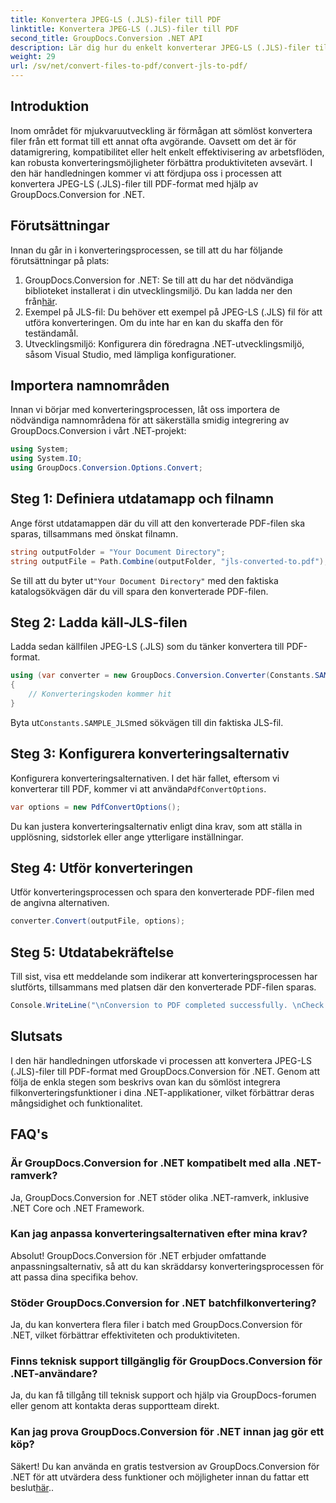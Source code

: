 ```yaml
---
title: Konvertera JPEG-LS (.JLS)-filer till PDF
linktitle: Konvertera JPEG-LS (.JLS)-filer till PDF
second_title: GroupDocs.Conversion .NET API
description: Lär dig hur du enkelt konverterar JPEG-LS (.JLS)-filer till PDF-format med GroupDocs.Conversion för .NET. Förbättra dina filkonverteringsmöjligheter.
weight: 29
url: /sv/net/convert-files-to-pdf/convert-jls-to-pdf/
---
```

## Introduktion
Inom området för mjukvaruutveckling är förmågan att sömlöst konvertera filer från ett format till ett annat ofta avgörande. Oavsett om det är för datamigrering, kompatibilitet eller helt enkelt effektivisering av arbetsflöden, kan robusta konverteringsmöjligheter förbättra produktiviteten avsevärt. I den här handledningen kommer vi att fördjupa oss i processen att konvertera JPEG-LS (.JLS)-filer till PDF-format med hjälp av GroupDocs.Conversion for .NET.
## Förutsättningar
Innan du går in i konverteringsprocessen, se till att du har följande förutsättningar på plats:
1. GroupDocs.Conversion for .NET: Se till att du har det nödvändiga biblioteket installerat i din utvecklingsmiljö. Du kan ladda ner den från[här](https://releases.groupdocs.com/conversion/net/).
2. Exempel på JLS-fil: Du behöver ett exempel på JPEG-LS (.JLS) fil för att utföra konverteringen. Om du inte har en kan du skaffa den för teständamål.
3. Utvecklingsmiljö: Konfigurera din föredragna .NET-utvecklingsmiljö, såsom Visual Studio, med lämpliga konfigurationer.

## Importera namnområden
Innan vi börjar med konverteringsprocessen, låt oss importera de nödvändiga namnområdena för att säkerställa smidig integrering av GroupDocs.Conversion i vårt .NET-projekt:
```csharp
using System;
using System.IO;
using GroupDocs.Conversion.Options.Convert;
```

## Steg 1: Definiera utdatamapp och filnamn
Ange först utdatamappen där du vill att den konverterade PDF-filen ska sparas, tillsammans med önskat filnamn.
```csharp
string outputFolder = "Your Document Directory";
string outputFile = Path.Combine(outputFolder, "jls-converted-to.pdf");
```
 Se till att du byter ut`"Your Document Directory"` med den faktiska katalogsökvägen där du vill spara den konverterade PDF-filen.
## Steg 2: Ladda käll-JLS-filen
Ladda sedan källfilen JPEG-LS (.JLS) som du tänker konvertera till PDF-format.
```csharp
using (var converter = new GroupDocs.Conversion.Converter(Constants.SAMPLE_JLS))
{
    // Konverteringskoden kommer hit
}
```
 Byta ut`Constants.SAMPLE_JLS`med sökvägen till din faktiska JLS-fil.
## Steg 3: Konfigurera konverteringsalternativ
 Konfigurera konverteringsalternativen. I det här fallet, eftersom vi konverterar till PDF, kommer vi att använda`PdfConvertOptions`.
```csharp
var options = new PdfConvertOptions();
```
Du kan justera konverteringsalternativ enligt dina krav, som att ställa in upplösning, sidstorlek eller ange ytterligare inställningar.
## Steg 4: Utför konverteringen
Utför konverteringsprocessen och spara den konverterade PDF-filen med de angivna alternativen.
```csharp
converter.Convert(outputFile, options);
```
## Steg 5: Utdatabekräftelse
Till sist, visa ett meddelande som indikerar att konverteringsprocessen har slutförts, tillsammans med platsen där den konverterade PDF-filen sparas.
```csharp
Console.WriteLine("\nConversion to PDF completed successfully. \nCheck output in {0}", outputFolder);
```

## Slutsats
I den här handledningen utforskade vi processen att konvertera JPEG-LS (.JLS)-filer till PDF-format med GroupDocs.Conversion för .NET. Genom att följa de enkla stegen som beskrivs ovan kan du sömlöst integrera filkonverteringsfunktioner i dina .NET-applikationer, vilket förbättrar deras mångsidighet och funktionalitet.
## FAQ's
### Är GroupDocs.Conversion for .NET kompatibelt med alla .NET-ramverk?
Ja, GroupDocs.Conversion for .NET stöder olika .NET-ramverk, inklusive .NET Core och .NET Framework.
### Kan jag anpassa konverteringsalternativen efter mina krav?
Absolut! GroupDocs.Conversion för .NET erbjuder omfattande anpassningsalternativ, så att du kan skräddarsy konverteringsprocessen för att passa dina specifika behov.
### Stöder GroupDocs.Conversion for .NET batchfilkonvertering?
Ja, du kan konvertera flera filer i batch med GroupDocs.Conversion för .NET, vilket förbättrar effektiviteten och produktiviteten.
### Finns teknisk support tillgänglig för GroupDocs.Conversion för .NET-användare?
Ja, du kan få tillgång till teknisk support och hjälp via GroupDocs-forumen eller genom att kontakta deras supportteam direkt.
### Kan jag prova GroupDocs.Conversion för .NET innan jag gör ett köp?
 Säkert! Du kan använda en gratis testversion av GroupDocs.Conversion för .NET för att utvärdera dess funktioner och möjligheter innan du fattar ett beslut[här](https://releases.groupdocs.com/conversion/net/)..